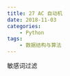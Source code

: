 ```yaml
---
title: 27 AC 自动机
date: 2018-11-03
categories:
    - Python
tags:
    - 数据结构与算法
---
```


敏感词过滤

<!-- more -->
